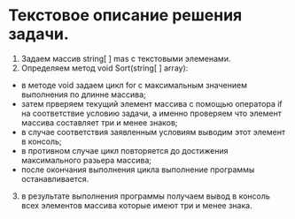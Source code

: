 # Текстовое описание решения задачи.

1. Задаем массив string[ ] mas с текстовыми элеменами.
2. Определяем метод void Sort(string[ ] array):
- в методе void задаем цикл for c максимальным значением выполнения по длинне массива;
- затем прверяем текущий элемент массива с помощью оператора if на соответствие условию задачи, а именно проверяем что элемент массива составляет три и менее знаков;
- в случае соответствия заявленным условиям выводим этот элемент в консоль;
- в противном случае цикл повторяется до достижения максимального разьера массива;
- после окончания выполнения цикла выполнение программы останавливается.
3. в результате выполнения программы получаем вывод в консоль всех элементов массива которые имеют три и менее знака.  
